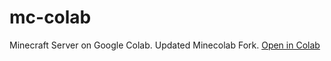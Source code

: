 <h1>mc-colab</h1>
<p>Minecraft Server on Google Colab. Updated Minecolab Fork. <a href="https://colab.research.google.com/github/ramide1/mc-colab/blob/main/Minecraft_Server.ipynb" target="_blank">Open in Colab</a></p>
